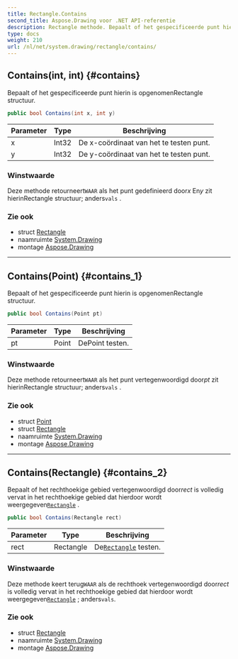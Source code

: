 ```yaml
---
title: Rectangle.Contains
second_title: Aspose.Drawing voor .NET API-referentie
description: Rectangle methode. Bepaalt of het gespecificeerde punt hierin is opgenomenRectangle structuur.
type: docs
weight: 210
url: /nl/net/system.drawing/rectangle/contains/
---
```

## Contains(int, int) {#contains}

Bepaalt of het gespecificeerde punt hierin is opgenomenRectangle structuur.

```csharp
public bool Contains(int x, int y)
```

| Parameter | Type | Beschrijving |
| --- | --- | --- |
| x | Int32 | De x-coördinaat van het te testen punt. |
| y | Int32 | De y-coördinaat van het te testen punt. |

### Winstwaarde

Deze methode retourneert`WAAR` als het punt gedefinieerd door*x* En*y* zit hierinRectangle structuur; anders`vals` .

### Zie ook

* struct [Rectangle](../)
* naamruimte [System.Drawing](../../rectangle/)
* montage [Aspose.Drawing](../../../)

---

## Contains(Point) {#contains_1}

Bepaalt of het gespecificeerde punt hierin is opgenomenRectangle structuur.

```csharp
public bool Contains(Point pt)
```

| Parameter | Type | Beschrijving |
| --- | --- | --- |
| pt | Point | DePoint testen. |

### Winstwaarde

Deze methode retourneert`WAAR` als het punt vertegenwoordigd door*pt* zit hierinRectangle structuur; anders`vals` .

### Zie ook

* struct [Point](../../point/)
* struct [Rectangle](../)
* naamruimte [System.Drawing](../../rectangle/)
* montage [Aspose.Drawing](../../../)

---

## Contains(Rectangle) {#contains_2}

Bepaalt of het rechthoekige gebied vertegenwoordigd door*rect* is volledig vervat in het rechthoekige gebied dat hierdoor wordt weergegeven[`Rectangle`](../) .

```csharp
public bool Contains(Rectangle rect)
```

| Parameter | Type | Beschrijving |
| --- | --- | --- |
| rect | Rectangle | De[`Rectangle`](../) testen. |

### Winstwaarde

Deze methode keert terug`WAAR` als de rechthoek vertegenwoordigd door*rect* is volledig vervat in het rechthoekige gebied dat hierdoor wordt weergegeven[`Rectangle`](../) ; anders`vals`.

### Zie ook

* struct [Rectangle](../)
* naamruimte [System.Drawing](../../rectangle/)
* montage [Aspose.Drawing](../../../)


